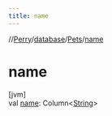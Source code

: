 ```yaml
---
title: name
---
```

//[Perry](../../../index.html)/[database](../index.html)/[Pets](index.html)/[name](name.html)



# name



[jvm]\
val [name](name.html): Column<[String](https://kotlinlang.org/api/latest/jvm/stdlib/kotlin/-string/index.html)>




